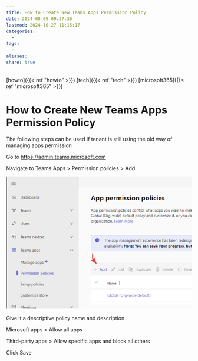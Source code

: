 ```yaml
---
title: How to Create New Teams Apps Permission Policy
date: 2024-08-09 09:37:36
lastmod: 2024-10-27 11:15:17
categories:
  - 
tags:
  - 
aliases: 
share: true
---
```


[howto]({{< ref "howto" >}}) [tech]({{< ref "tech" >}}) [microsoft365]({{< ref "microsoft365" >}})

# How to Create New Teams Apps Permission Policy

The following steps can be used if tenant is still using the old way of managing apps permission

Go to https://admin.teams.microsoft.com

Navigate to Teams Apps > Permission policies > Add

![teams-app-permission-policies.png](/images/teams-app-permission-policies.png)

Give it a descriptive policy name and description

Microsoft apps > Allow all apps

Third-party apps > Allow specific apps and block all others

Click Save
